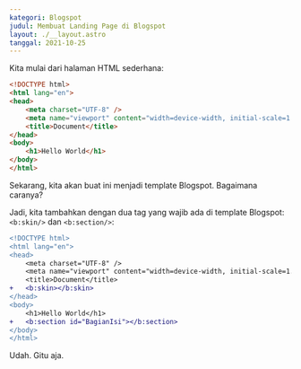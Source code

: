 ```yaml
---
kategori: Blogspot
judul: Membuat Landing Page di Blogspot
layout: ./__layout.astro
tanggal: 2021-10-25
---
```


Kita mulai dari halaman HTML sederhana:

```html
<!DOCTYPE html>
<html lang="en">
<head>
	<meta charset="UTF-8" />
	<meta name="viewport" content="width=device-width, initial-scale=1.0" />
	<title>Document</title>
</head>
<body>
	<h1>Hello World</h1>
</body>
</html>
```

Sekarang, kita akan buat ini menjadi template Blogspot. Bagaimana caranya?

Jadi, kita tambahkan dengan dua tag yang wajib ada di template Blogspot: `<b:skin/>` dan `<b:section/>`:

```diff
<!DOCTYPE html>
<html lang="en">
<head>
	<meta charset="UTF-8" />
	<meta name="viewport" content="width=device-width, initial-scale=1.0" />
	<title>Document</title>
+	<b:skin></b:skin>
</head>
<body>
	<h1>Hello World</h1>
+	<b:section id="BagianIsi"></b:section>
</body>
</html>
```

Udah. Gitu aja.